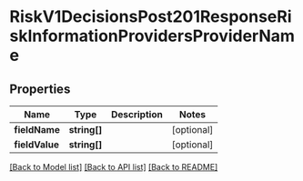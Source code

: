 # RiskV1DecisionsPost201ResponseRiskInformationProvidersProviderName

## Properties
Name | Type | Description | Notes
------------ | ------------- | ------------- | -------------
**fieldName** | **string[]** |  | [optional] 
**fieldValue** | **string[]** |  | [optional] 

[[Back to Model list]](../README.md#documentation-for-models) [[Back to API list]](../README.md#documentation-for-api-endpoints) [[Back to README]](../README.md)


